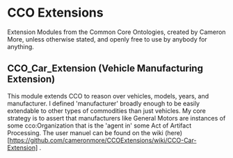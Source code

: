 # CCO Extensions
Extension Modules from the Common Core Ontologies, created by Cameron More, unless otherwise stated, and openly free to use by anybody for anything.

## CCO_Car_Extension (Vehicle Manufacturing Extension)

This module extends CCO to reason over vehicles, models, years, and manufacturer. I defined 'manufacturer' broadly enough to be easily extendable to other types of commodities than just vehicles. My core strategy is to assert that manufacturers like General Motors are instances of some cco:Organization that is the 'agent in' some Act of Artifact Processing. The user manuel can be found on the wiki (here)[https://github.com/cameronmore/CCOExtensions/wiki/CCO-Car-Extension] .
